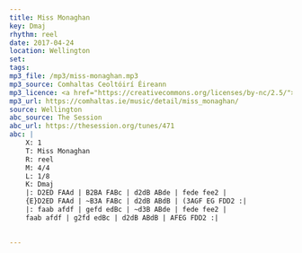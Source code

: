 ```yaml
---
title: Miss Monaghan
key: Dmaj
rhythm: reel
date: 2017-04-24
location: Wellington 
set:
tags: 
mp3_file: /mp3/miss-monaghan.mp3
mp3_source: Comhaltas Ceoltóirí Éireann
mp3_licence: <a href="https://creativecommons.org/licenses/by-nc/2.5/">CC-BY-NC-2.5</a>
mp3_url: https://comhaltas.ie/music/detail/miss_monaghan/
source: Wellington
abc_source: The Session
abc_url: https://thesession.org/tunes/471
abc: |
    X: 1
    T: Miss Monaghan
    R: reel
    M: 4/4
    L: 1/8
    K: Dmaj
    |: D2ED FAAd | B2BA FABc | d2dB ABde | fede fee2 |
    {E}D2ED FAAd | ~B3A FABc | d2dB ABdB | (3AGF EG FDD2 :|
    |: faab afdf | gefd edBc | ~d3B ABde | fede fee2 |
    faab afdf | g2fd edBc | d2dB ABdB | AFEG FDD2 :|
    

---
```

